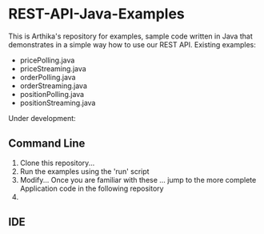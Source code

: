 # REST-API-Java-Examples
This is Arthika's repository for examples, sample code written in Java that demonstrates in a simple way how to use  our REST API.
Existing examples: 
* pricePolling.java
* priceStreaming.java
* orderPolling.java
* orderStreaming.java
* positionPolling.java
* positionStreaming.java

Under development:

## Command Line
1. Clone this repository...
2. Run the examples using the 'run' script
3. Modify... Once you are familiar with these ... jump to the more complete Application code in the following repository
4. 
## IDE
